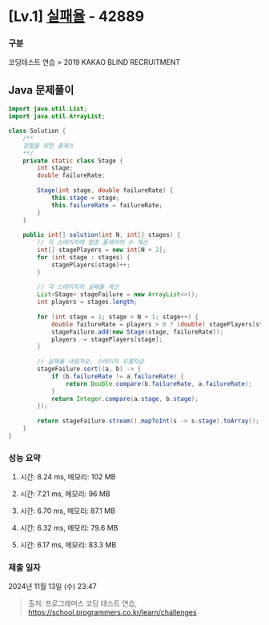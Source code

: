 # [Lv.1] [실패율](https://school.programmers.co.kr/learn/courses/30/lessons/42889?language=java) - 42889 

### 구분

코딩테스트 연습 > 2019 KAKAO BLIND RECRUITMENT

## Java 문제풀이

```java
import java.util.List;
import java.util.ArrayList;

class Solution {
    /**
    정렬을 위한 클래스
    **/
    private static class Stage {
        int stage;
        double failureRate;
        
        Stage(int stage, double failureRate) {
            this.stage = stage;
            this.failureRate = failureRate;
        }
    }    
    
    public int[] solution(int N, int[] stages) {
        // 각 스테이지에 멈춘 플레이어 수 계산
        int[] stagePlayers = new int[N + 2];
        for (int stage : stages) {
            stagePlayers[stage]++;
        }
        
        // 각 스테이지의 실패율 계산
        List<Stage> stageFailure = new ArrayList<>();
        int players = stages.length;
        
        for (int stage = 1; stage < N + 1; stage++) {
            double failureRate = players > 0 ? (double) stagePlayers[stage] / players : 0;
            stageFailure.add(new Stage(stage, failureRate));
            players -= stagePlayers[stage];
        }
        
        // 실패율 내림차순, 스테이지 오름차순
        stageFailure.sort((a, b) -> {
            if (b.failureRate != a.failureRate) {
                return Double.compare(b.failureRate, a.failureRate);
            }
            return Integer.compare(a.stage, b.stage);
        });
        
        return stageFailure.stream().mapToInt(s -> s.stage).toArray();
    }
} 
```

### 성능 요약

1. 시간: 8.24 ms, 메모리: 102 MB

2. 시간: 7.21 ms, 메모리: 96 MB
3. 시간: 6.70 ms, 메모리: 87.1 MB
4. 시간: 6.32 ms, 메모리: 79.6 MB
5. 시간: 6.17 ms, 메모리: 83.3 MB

### 제출 일자

2024년 11월 13일 (수) 23:47

> 출처: 프로그래머스 코딩 테스트 연습, https://school.programmers.co.kr/learn/challenges